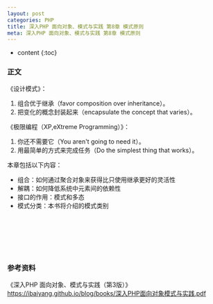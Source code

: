 ```yaml
---
layout: post
categories: PHP
title: 深入PHP 面向对象、模式与实践 第8章 模式原则
meta: 深入PHP 面向对象、模式与实践 第8章 模式原则
---
```

* content
{:toc}

### 正文

《设计模式》：
1. 组合优于继承（favor composition over inheritance）。
2. 把变化的概念封装起来（encapsulate the concept that varies）。

《极限编程（XP,eXtreme Programming）》：
1. 你还不需要它（You aren't going to need it）。
2. 用最简单的方式来完成任务（Do the simplest thing that works）。

本章包括以下内容：
* 组合：如何通过聚合对象来获得比只使用继承更好的灵活性
* 解耦：如何降低系统中元素间的依赖性
* 接口的作用：模式和多态
* 模式分类：本书将介绍的模式类别

<br/><br/><br/><br/><br/>
### 参考资料

《深入PHP 面向对象、模式与实践（第3版）》 <https://ibaiyang.github.io/blog/books/深入PHP面向对象模式与实践.pdf>


